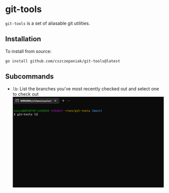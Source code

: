 # git-tools

`git-tools` is a set of aliasable git utilities.

## Installation

To install from source:

```
go install github.com/cszczepaniak/git-tools@latest
```

## Subcommands

- `lb`: List the branches you've most recently checked out and select one to check out
![git-lb.gif](https://github.com/cszczepaniak/git-tools/blob/main/docs/img/git-lb.gif)